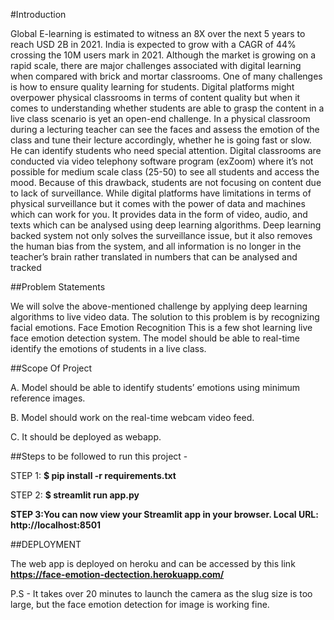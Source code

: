 #Introduction

Global E-learning is estimated to witness an 8X over the next 5 years to reach USD 2B in 2021. India is expected to grow with a CAGR of 44% crossing the 10M users mark in 2021. Although the market is growing on a rapid scale, there are major challenges associated with digital learning when compared with brick and mortar classrooms. One of many challenges is how to ensure quality learning for students. Digital platforms might overpower physical classrooms in terms of content quality but when it comes to understanding whether students are able to grasp the content in a live class scenario is yet an open-end challenge. In a physical classroom during a lecturing teacher can see the faces and assess the emotion of the class and tune their lecture accordingly, whether he is going fast or slow. He can identify students who need special attention. Digital classrooms are conducted via video telephony software program (exZoom) where it’s not possible for medium scale class (25-50) to see all students and access the mood. Because of this drawback, students are not focusing on content due to lack of surveillance. While digital platforms have limitations in terms of physical surveillance but it comes with the power of data and machines which can work for you. It provides data in the form of video, audio, and texts which can be analysed using deep learning algorithms. Deep learning backed system not only solves the surveillance issue, but it also removes the human bias from the system, and all information is no longer in the teacher’s brain rather translated in numbers that can be analysed and tracked

##Problem Statements

We will solve the above-mentioned challenge by applying deep learning algorithms to live video data. The solution to this problem is by recognizing facial emotions. Face Emotion Recognition This is a few shot learning live face emotion detection system. The model should be able to real-time identify the emotions of students in a live class.

##Scope Of Project

A. Model should be able to identify students’ emotions using minimum reference images.

B. Model should work on the real-time webcam video feed.

C. It should be deployed as webapp.

##Steps to be followed to run this project -

STEP 1:
**$ pip install -r requirements.txt**

STEP 2:
**$ streamlit run app.py**

**STEP 3:You can now view your Streamlit app in your browser. Local URL: http://localhost:8501**

##DEPLOYMENT

The web app is deployed on heroku and can be accessed by this link
**https://face-emotion-dectection.herokuapp.com/**

P.S - It takes over 20 minutes to launch the camera as the slug size is too large, but the face emotion detection for image is working fine.
